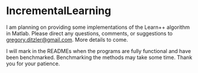 IncrementalLearning
===================

I am planning on providing some implementations of the Learn++ algorithm in Matlab. Please direct any questions, comments, or suggestions to <gregory.ditzler@gmail.com>. More details to come.


I will mark in the READMEs when the programs are fully functional and have been benchmarked. Benchmarking the methods may take some time. Thank you for your patience.
